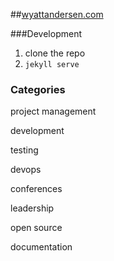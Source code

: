 ##[wyattandersen.com](http://wyattandersen.com/)

###Development

1. clone the repo  
2. `jekyll serve`  

### Categories

project management

development

testing

devops

conferences

leadership

open source

documentation
